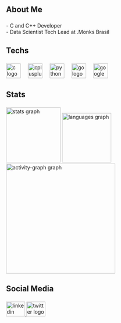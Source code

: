 <h2 align="left">About Me</h2>

###

<p align="left">- C and C++ Developer<br>- Data Scientist Tech Lead at .Monks Brasil</p>

###

<h2 align="left">Techs</h2>

###

<div align="left">
  <img src="https://cdn.jsdelivr.net/gh/devicons/devicon/icons/c/c-original.svg" height="40" alt="c logo"  />
  <img width="12" />
  <img src="https://cdn.jsdelivr.net/gh/devicons/devicon/icons/cplusplus/cplusplus-original.svg" height="40" alt="cplusplus logo"  />
  <img width="12" />
  <img src="https://cdn.jsdelivr.net/gh/devicons/devicon/icons/python/python-original.svg" height="40" alt="python logo"  />
  <img width="12" />
  <img src="https://cdn.jsdelivr.net/gh/devicons/devicon/icons/go/go-original.svg" height="40" alt="go logo"  />
  <img width="12" />
  <img src="https://cdn.jsdelivr.net/gh/devicons/devicon/icons/googlecloud/googlecloud-original.svg" height="40" alt="googlecloud logo"  />
</div>

###






<h2 align="left">Stats</h2>

###

<div align="left">
  <img src="https://github-readme-stats.vercel.app/api?username=MCerq&hide_title=false&hide_rank=false&show_icons=true&include_all_commits=true&count_private=true&disable_animations=false&theme=gruvbox&locale=en&hide_border=false&order=1" height="150" alt="stats graph"  />
  <img src="https://github-readme-stats.vercel.app/api/top-langs?username=MCerq&locale=en&hide_title=false&layout=compact&card_width=320&langs_count=5&theme=gruvbox&hide_border=false&order=2" height="135" alt="languages graph"  />
  <img src="https://github-readme-activity-graph.vercel.app/graph?username=MCerq&radius=16&theme=react&area=true&order=5" height="300" alt="activity-graph graph"  />
</div>

###




<h2 align="left">Social Media</h2>

###

<div align="left">
  <a href="https://www.linkedin.com/in/matheus-cerqueira-6443331b3/" target="_blank">
    <img src="https://raw.githubusercontent.com/maurodesouza/profile-readme-generator/master/src/assets/icons/social/linkedin/default.svg" width="52" height="40" alt="linkedin logo"  />
  </a>
  <a href="https://x.com/Mcerqueira1992" target="_blank">
    <img src="https://raw.githubusercontent.com/maurodesouza/profile-readme-generator/master/src/assets/icons/social/twitter/default.svg" width="52" height="40" alt="twitter logo"  />
  </a>
</div>

###
